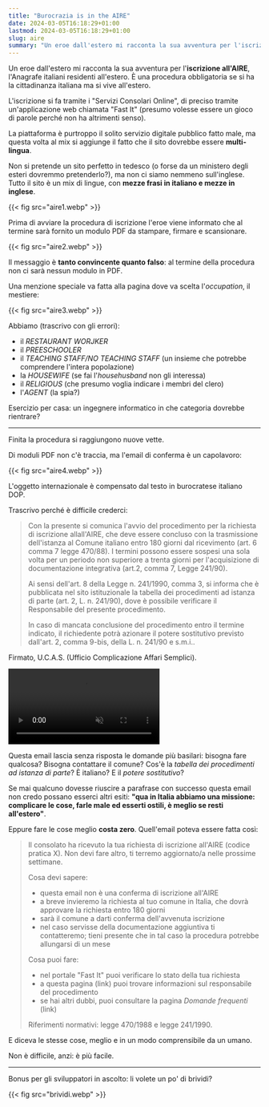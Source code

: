 ```yaml
---
title: "Burocrazia is in the AIRE"
date: 2024-03-05T16:18:29+01:00
lastmod: 2024-03-05T16:18:29+01:00
slug: aire
summary: "Un eroe dall'estero mi racconta la sua avventura per l'iscrizione all'AIRE, l'Anagrafe italiani residenti all'estero. Sei pronto per affrontare la tabella dei procedimenti ad istanza di parte?"
---
```


Un eroe dall'estero mi racconta la sua avventura per l'**iscrizione all'AIRE**, l'Anagrafe italiani residenti all'estero. È una procedura obbligatoria se si ha la cittadinanza italiana ma si vive all'estero.

L'iscrizione si fa tramite i "Servizi Consolari Online", di preciso tramite un'applicazione web chiamata "Fast It" (presumo volesse essere un gioco di parole perché non ha altrimenti senso).

La piattaforma è purtroppo il solito servizio digitale pubblico fatto male, ma questa volta al mix si aggiunge il fatto che il sito dovrebbe essere **multi-lingua**.

Non si pretende un sito perfetto in tedesco (o forse da un ministero degli esteri dovremmo pretenderlo?), ma non ci siamo nemmeno sull'inglese. Tutto il sito è un mix di lingue, con **mezze frasi in italiano e mezze in inglese**.

{{< fig src="aire1.webp" >}}

Prima di avviare la procedura di iscrizione l'eroe viene informato che al termine sarà fornito un modulo PDF da stampare, firmare e scansionare.

{{< fig src="aire2.webp" >}}

Il messaggio è **tanto convincente quanto falso**: al termine della procedura non ci sarà nessun modulo in PDF.

Una menzione speciale va fatta alla pagina dove va scelta l'*occupation*, il mestiere:

{{< fig src="aire3.webp" >}}

Abbiamo (trascrivo con gli errori):
- il *RESTAURANT WORJKER*
- il *PREESCHOOLER*
- il *TEACHING STAFF/NO TEACHING STAFF* (un insieme che potrebbe comprendere l'intera popolazione)
- la *HOUSEWIFE* (se fai l'*househusband* non gli interessa)
- il *RELIGIOUS* (che presumo voglia indicare i membri del clero)
- l'*AGENT* (la spia?)

Esercizio per casa: un ingegnere informatico in che categoria dovrebbe rientrare?

---

Finita la procedura si raggiungono nuove vette.

Di moduli PDF non c'è traccia, ma l'email di conferma è un capolavoro:

{{< fig src="aire4.webp" >}}

L'oggetto internazionale è compensato dal testo in burocratese italiano DOP.

Trascrivo perché è difficile crederci:

>Con la presente si comunica l'avvio del procedimento per la richiesta di iscrizione allall'AIRE, che deve essere concluso con la trasmissione dell'istanza al Comune italiano entro 180 giorni dal ricevimento (art. 6 comma 7 legge 470/88). I termini possono essere sospesi una sola volta per un periodo non superiore a trenta giorni per l'acquisizione di documentazione integrativa (art.2, comma 7, Legge 241/90).
>
>Ai sensi dell'art. 8 della Legge n. 241/1990, comma 3, si informa che è pubblicata nel sito istituzionale la tabella dei procedimenti ad istanza di parte (art. 2, L. n. 241/90), dove è possibile verificare il Responsabile del presente procedimento.
>
>In caso di mancata conclusione del procedimento entro il termine indicato, il richiedente potrà azionare il potere sostitutivo previsto dall'art. 2, comma 9-bis, della L. n. 241/90 e s.m.i..

Firmato, U.C.A.S. (Ufficio Complicazione Affari Semplici).

<video autoplay muted loop playsinline style="width: 60%; margin-left: 0">
    <source src="maurizio.mp4" type="video/mp4">
</video>

Questa email lascia senza risposta le domande più basilari: bisogna fare qualcosa? Bisogna contattare il comune? Cos'è la *tabella dei procedimenti ad istanza di parte*? È italiano? E il *potere sostitutivo*?

Se mai qualcuno dovesse riuscire a parafrase con successo questa email non credo possano esserci altri esiti: **"qua in Italia abbiamo una missione: complicare le cose, farle male ed esserti ostili, è meglio se resti all'estero"**.

Eppure fare le cose meglio **costa zero**. Quell'email poteva essere fatta così:

>Il consolato ha ricevuto la tua richiesta di iscrizione all'AIRE (codice pratica X). Non devi fare altro, ti terremo aggiornato/a nelle prossime settimane.
>
>Cosa devi sapere:
>- questa email non è una conferma di iscrizione all'AIRE
>- a breve invieremo la richiesta al tuo comune in Italia, che dovrà approvare la richiesta entro 180 giorni
>- sarà il comune a darti conferma dell'avvenuta iscrizione
>- nel caso servisse della documentazione aggiuntiva ti contatteremo; tieni presente che in tal caso la procedura potrebbe allungarsi di un mese
>
>Cosa puoi fare:
>- nel portale "Fast It" puoi verificare lo stato della tua richiesta
>- a questa pagina (link) puoi trovare informazioni sul responsabile del procedimento
>- se hai altri dubbi, puoi consultare la pagina *Domande frequenti* (link)
>
>Riferimenti normativi: legge 470/1988 e legge 241/1990.

E diceva le stesse cose, meglio e in un modo comprensibile da un umano.

Non è difficile, anzi: è più facile.

---

Bonus per gli sviluppatori in ascolto: li volete un po' di brividi?

{{< fig src="brividi.webp" >}}
